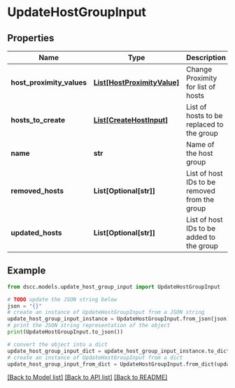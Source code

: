 # UpdateHostGroupInput


## Properties

Name | Type | Description | Notes
------------ | ------------- | ------------- | -------------
**host_proximity_values** | [**List[HostProximityValue]**](HostProximityValue.md) | Change Proximity for list of hosts | [optional] 
**hosts_to_create** | [**List[CreateHostInput]**](CreateHostInput.md) | List of hosts to be replaced to the group | [optional] 
**name** | **str** | Name of the host group | [optional] 
**removed_hosts** | **List[Optional[str]]** | List of host IDs to be removed from the group | [optional] 
**updated_hosts** | **List[Optional[str]]** | List of host IDs to be added to the group | [optional] 

## Example

```python
from dscc.models.update_host_group_input import UpdateHostGroupInput

# TODO update the JSON string below
json = "{}"
# create an instance of UpdateHostGroupInput from a JSON string
update_host_group_input_instance = UpdateHostGroupInput.from_json(json)
# print the JSON string representation of the object
print(UpdateHostGroupInput.to_json())

# convert the object into a dict
update_host_group_input_dict = update_host_group_input_instance.to_dict()
# create an instance of UpdateHostGroupInput from a dict
update_host_group_input_from_dict = UpdateHostGroupInput.from_dict(update_host_group_input_dict)
```
[[Back to Model list]](../README.md#documentation-for-models) [[Back to API list]](../README.md#documentation-for-api-endpoints) [[Back to README]](../README.md)


